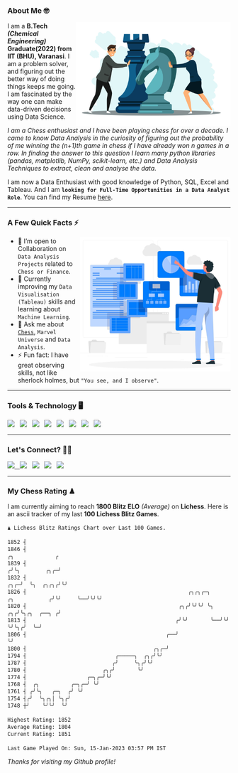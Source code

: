 ### About Me 🤓
<img align="right" alt="Coding" width="350" src="https://github.com/Laxman-Lakhan/Laxman-Lakhan/blob/master/Assets/Chess_Vector.jpg">   

I am a **B.Tech** _**(Chemical Engineering)**_ **Graduate(2022) from IIT (BHU), Varanasi**. I am a problem solver, and figuring out the better way of doing things keeps me going. I am fascinated by the way one can make data-driven decisions using Data Science. 

_I am a Chess enthusiast and I have been playing chess for over a decade. I came to know Data Analysis in the curiosity of figuring out the probability of me winning the (n+1)th game in chess if I have already won n games in a row. In finding the answer to this question I learn many python libraries (pandas, matplotlib, NumPy, scikit-learn, etc.) and Data Analysis Techniques to extract, clean and analyse the data._

I am now a Data Enthusiast with good knowledge of Python, SQL, Excel and Tableau. And I am **`looking for Full-Time Opportunities in a Data Analyst Role`**. You can find my Resume
 [here](https://drive.google.com/file/d/1UIOoogRLj5eGQFQBkuvMmTISZVdl2Ok7/view?usp=sharing).


---

### A Few Quick Facts ⚡️
<img align="right" alt="Coding" width="340" src="https://github.com/Laxman-Lakhan/Laxman-Lakhan/blob/master/Assets/Data_Vector.jpg">   

- 🤝 I’m open to Collaboration on `Data Analysis Projects` related to `Chess or Finance`.
- 📖 Currently improving my `Data Visualisation (Tableau)` skills and learning about `Machine Learning`.
- 💬 Ask me about [`Chess`](https://lichess.org/@/YourKingIsInDanger), `Marvel Universe` and `Data Analysis`.
- ⚡️ Fun fact: I have great observing skills, not like sherlock holmes, but `"You see, and I observe"`.

---
### Tools & Technology 🖥

<img src="https://img.shields.io/badge/Python-white?logo=Python&logoColor=ColorName&style=ShieldStyle" /> &nbsp;
<img src="https://img.shields.io/badge/MySQL-white?logo=MySQL&logoColor=ColorName&style=ShieldStyle" /> &nbsp;
<img src="https://img.shields.io/badge/Tableau-white?logo=Tableau&logoColor=ColorName&style=ShieldStyle" /> &nbsp;
<img src="https://img.shields.io/badge/Excel-white?logo=Microsoft+Excel&logoColor=196F3D&style=ShieldStyle" /> &nbsp;
<img src="https://img.shields.io/badge/Jupyter-white?logo=Jupyter&logoColor=ColorName&style=ShieldStyle" /> &nbsp;
<img src="https://img.shields.io/badge/pandas-white?logo=Pandas&logoColor=000080&style=ShieldStyle" /> &nbsp;
<img src="https://img.shields.io/badge/numpy-white?logo=Numpy&logoColor=85C1E9&style=ShieldStyle" /> &nbsp;
<img src="https://img.shields.io/badge/scikit learn-white?logo=Scikit+Learn&logoColor=ColorName&style=ShieldStyle" /> &nbsp;



---

### Let's Connect? 🫳🏻

<a href="mailto:laxmansingh.lakhan@gmail.com"> <img src="https://img.icons8.com/fluent/48/000000/gmail.png" width="3.5%"/> &nbsp;
[<img src="https://img.icons8.com/color/48/000000/linkedin.png" width="3.5%"/>](https://www.linkedin.com/in/laxman-lakhan/)  &nbsp;
[<img src="https://img.icons8.com/fluent/48/000000/facebook-new.png" width="3.5%"/>](https://www.facebook.com/s.laxmanlakhan/)  &nbsp;
[<img src="https://img.icons8.com/fluent/48/000000/instagram-new.png" width="3.5%"/>](https://www.instagram.com/laxman.lakhan/)  &nbsp;
[<img src="https://img.icons8.com/color/48/000000/twitter.png" width="3.5%"/>](https://twitter.com/laxman__lakhan)  &nbsp;

 ---
  
### My Chess Rating ♟
  
I am currently aiming to reach **1800 Blitz ELO** *(Average)* on **Lichess**. Here is an ascii tracker of my last **100 Lichess Blitz Games**.

  ```
  ♟︎ 𝙻𝚒𝚌𝚑𝚎𝚜𝚜 𝙱𝚕𝚒𝚝𝚣 𝚁𝚊𝚝𝚒𝚗𝚐𝚜 𝙲𝚑𝚊𝚛𝚝 𝚘𝚟𝚎𝚛 𝙻𝚊𝚜𝚝 𝟷00 𝙶𝚊𝚖𝚎𝚜.
  
1852 ┤
1846 ┤                                                                                   ╭╮             ╭
1839 ┤                                                                                  ╭╯╰╮        ╭╮╭─╯
1832 ┤                                                                              ╭╮╭─╯  ╰╮  ╭╮╭╮╭╯╰╯
1826 ┤                                                   ╭╮╭╮╭─╮      ╭╮           ╭╯╰╯     ╰──╯╰╯╰╯
1820 ┤                                                ╭╮╭╯╰╯╰╯ ╰╮  ╭╮╭╯╰╮╭╮  ╭──╮ ╭╯
1813 ┤                                               ╭╯╰╯       ╰──╯╰╯  ╰╯╰╮╭╯  ╰─╯
1806 ┤                                            ╭──╯                     ╰╯
1800 ┤                                        ╭╮╭─╯
1794 ┤                            ╭─────╮  ╭╮╭╯╰╯
1787 ┤                           ╭╯     ╰╮╭╯╰╯
1780 ┤                        ╭╮╭╯       ╰╯
1774 ┤                   ╭─╮╭─╯╰╯
1768 ┤  ╭╮          ╭─╮╭─╯ ╰╯
1761 ┤ ╭╯╰╮   ╭─╮  ╭╯ ╰╯
1754 ┤╭╯  ╰╮╭╮│ ╰╮╭╯
1748 ┼╯    ╰╯╰╯  ╰╯ 

Highest Rating: 1852
Average Rating: 1804
Current Rating: 1851 

Last Game Played On: Sun, 15-Jan-2023 03:57 PM IST
  ```
  
  
*Thanks for visiting my Github profile!*
